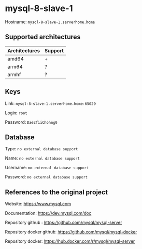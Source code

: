 # mysql-8-slave-1
Hostname: `mysql-8-slave-1.serverhome.home`

## Supported architectures
| Architectures | Support |
| :------------ | :------ |
| amd64         | +       |
| arm64         | ?       |
| armhf         | ?       |

## Keys
Link: `mysql-8-slave-1.serverhome.home:65029`

Login: `root`

Password: `Dae2fiiChohng0`

## Database
Type: `no external database support`

Name: `no external database support`

Username: `no external database support`

Password: `no external database support`

## References to the original project
Website: https://www.mysql.com

Documentation: https://dev.mysql.com/doc

Repository github : https://github.com/mysql/mysql-server

Repository docker github: https://github.com/mysql/mysql-docker

Repository docker: https://hub.docker.com/r/mysql/mysql-server